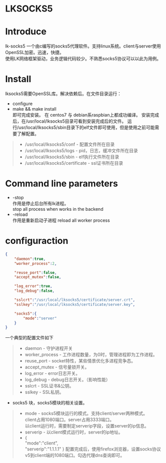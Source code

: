 # LKSOCKS5

# Introduce
lk-socks5 一个由c编写的socks5代理软件。支持linux系统。client与server使用OpenSSL加密。迅速，快捷。</br>使用LK网络框架驱动，业务逻辑代码较少。不熟悉socks5协议可以以此为用例。

# Install
lksocks5需要OpenSSL库。解决依赖后。在文件目录运行：
* configure
* make && make install </br>
即可完成安装。
在 centos7 与 debian系raspbian上都成功编译。
安装完成后，在/usr/local/lksocks5目录可看到安装完成后的文件。
运行/usr/local/lksocks5/sbin目录下的elf文件即可使用，但是使用之前可能需要了解配置。
> * /usr/local/lksocks5/conf - 配置文件所在目录
> * /usr/local/lksocks5/logs - pid，日志，缓冲文件所在目录
> * /usr/local/lksocks5/sbin - elf执行文件所在目录
> * /usr/local/lksocks5/certificate - ssl证书所在目录

# Command line parameters
* -stop </br>
作用是停止后台所有lk进程。</br>
stop all process when works in the backend
* -reload </br>
作用是重新启动子进程
reload all worker process

# configuraction
```json
{
	"daemon":true,
	"worker_process":2,

	"reuse_port":false,
	"accept_mutex":false,

	"log_error":true,
	"log_debug":false,

	"sslcrt":"/usr/local/lksocks5/certificate/server.crt",
	"sslkey":"/usr/local/lksocks5/certificate/server.key",

	"socks5":{
		"mode":"server"
	}
}
```
一个典型的配置文件如下
> * daemon - 守护进程开关
> * worker_process - 工作进程数量，为0时，管理进程即为工作进程。
> * reuse_port - socket特性，某些情景优化多进程竞争态。
> * accept_mutex - 信号量锁开关。
> * log_error - error日志开关。
> * log_debug - debug日志开关。（影响性能）
> * sslcrt - SSL证书&公钥。
> * sslkey - SSL私钥。
* socks5 块，socks5模块的相关设置。
> * mode - socks5模块运行的模式。支持client/server两种模式。</br>
client占用1080端口。server占用3333端口。</br>
以client运行时，需要制定serverip字段，设置server的ip信息。
> * serverip - 以client模式运行时，server的ip地址。
> * { </br>
		"mode":"client",</br>
		"serverip":"1.1.1.1"
	}
配置完成后，使用firefox浏览器，设置socks协议v5到client端的1080端口。勾选代理dns查询即可。
